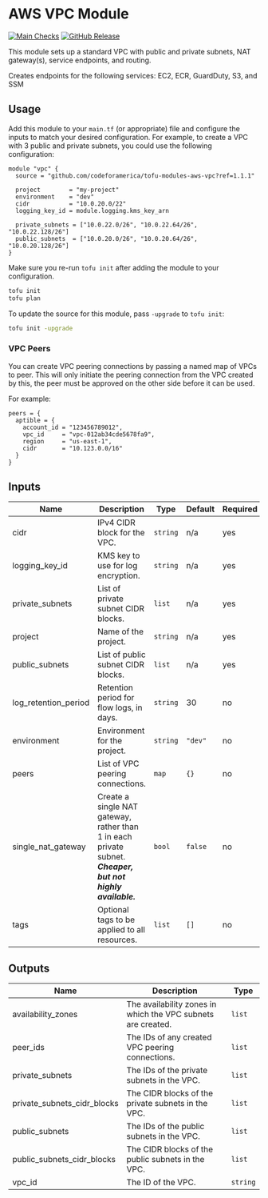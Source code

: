 # AWS VPC Module

[![Main Checks][badge-checks]][code-checks] [![GitHub Release][badge-release]][latest-release]

This module sets up a standard VPC with public and private subnets, NAT
gateway(s), service endpoints, and routing.

Creates endpoints for the following services: EC2, ECR, GuardDuty, S3, and SSM

## Usage

Add this module to your `main.tf` (or appropriate) file and configure the inputs
to match your desired configuration. For example, to create a VPC with 3 public
and private subnets, you could use the following configuration:

```hcl
module "vpc" {
  source = "github.com/codeforamerica/tofu-modules-aws-vpc?ref=1.1.1"

  project        = "my-project"
  environment    = "dev"
  cidr           = "10.0.20.0/22"
  logging_key_id = module.logging.kms_key_arn

  private_subnets = ["10.0.22.0/26", "10.0.22.64/26", "10.0.22.128/26"]
  public_subnets  = ["10.0.20.0/26", "10.0.20.64/26", "10.0.20.128/26"]
}
```

Make sure you re-run `tofu init` after adding the module to your configuration.

```bash
tofu init
tofu plan
```

To update the source for this module, pass `-upgrade` to `tofu init`:

```bash
tofu init -upgrade
```

### VPC Peers

You can create VPC peering connections by passing a named map of VPCs to peer.
This will only initiate the peering connection from the VPC created by this, the
peer must be approved on the other side before it can be used.

For example:

```hcl
peers = {
  aptible = {
    account_id = "123456789012",
    vpc_id     = "vpc-012ab34cde5678fa9",
    region     = "us-east-1",
    cidr       = "10.123.0.0/16"
  }
}
```

## Inputs

| Name                 | Description                                                                                                 | Type     | Default | Required |
|----------------------|-------------------------------------------------------------------------------------------------------------|----------|---------|----------|
| cidr                 | IPv4 CIDR block for the VPC.                                                                                | `string` | n/a     | yes      |
| logging_key_id       | KMS key to use for log encryption.                                                                          | `string` | n/a     | yes      |
| private_subnets      | List of private subnet CIDR blocks.                                                                         | `list`   | n/a     | yes      |
| project              | Name of the project.                                                                                        | `string` | n/a     | yes      |
| public_subnets       | List of public subnet CIDR blocks.                                                                          | `list`   | n/a     | yes      |
| log_retention_period | Retention period for flow logs, in days.                                                                    | `string` | 30      | no       |
| environment          | Environment for the project.                                                                                | `string` | `"dev"` | no       |
| peers                | List of VPC peering connections.                                                                            | `map`    | `{}`    | no       |
| single_nat_gateway   | Create a single NAT gateway, rather than 1 in each private subnet. **_Cheaper, but not highly available._** | `bool`   | `false` | no       |
| tags                 | Optional tags to be applied to all resources.                                                               | `list`   | `[]`    | no       |

## Outputs

| Name                        | Description                             | Type     |
|-----------------------------|-----------------------------------------|----------|
| availability_zones          | The availability zones in which the VPC subnets are created. | `list`   |
| peer_ids                    | The IDs of any created VPC peering connections. | `list`   |
| private_subnets             | The IDs of the private subnets in the VPC.             | `list`   |
| private_subnets_cidr_blocks | The CIDR blocks of the private subnets in the VPC.           | `list`   |
| public_subnets              | The IDs of the public subnets in the VPC.               | `list`   |
| public_subnets_cidr_blocks  | The CIDR blocks of the public subnets in the VPC.            | `list`   |
| vpc_id                      | The ID of the VPC.                  | `string` |

[badge-checks]: https://github.com/codeforamerica/tofu-modules-aws-vpc/actions/workflows/main.yaml/badge.svg
[badge-release]: https://img.shields.io/github/v/release/codeforamerica/tofu-modules-aws-vpc?logo=github&label=Latest%20Release
[code-checks]: https://github.com/codeforamerica/tofu-modules-aws-vpc/actions/workflows/main.yaml
[latest-release]: https://github.com/codeforamerica/tofu-modules-aws-vpc/releases/latest
